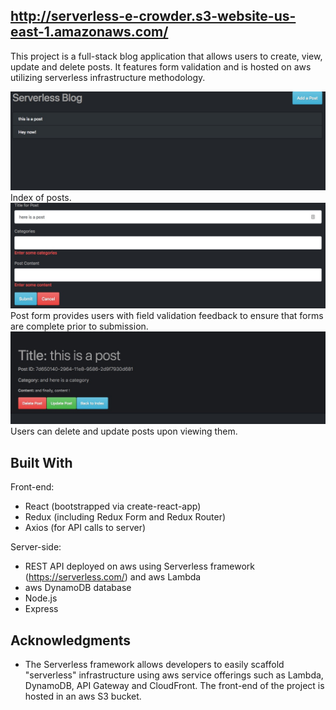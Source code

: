 ## http://serverless-e-crowder.s3-website-us-east-1.amazonaws.com/

This project is a full-stack blog application that allows users to create, view, update and delete posts. It features form validation and is hosted on aws utilizing serverless infrastructure methodology.

![alt text](/post1.jpg?raw=true "Index")
Index of posts.
![alt text](/post2.jpg?raw=true "Form")
Post form provides users with field validation feedback to ensure that forms are complete prior to submission.
![alt text](/post3.jpg?raw=true "Post")
Users can delete and update posts upon viewing them.

## Built With

Front-end:

* React (bootstrapped via create-react-app)
* Redux (including Redux Form and Redux Router)
* Axios (for API calls to server)

Server-side:

* REST API deployed on aws using Serverless framework (https://serverless.com/) and aws Lambda
* aws DynamoDB database
* Node.js
* Express

## Acknowledgments

* The Serverless framework allows developers to easily scaffold "serverless" infrastructure using aws service offerings such as Lambda, DynamoDB, API Gateway and CloudFront. The front-end of the project is hosted in an aws S3 bucket.
